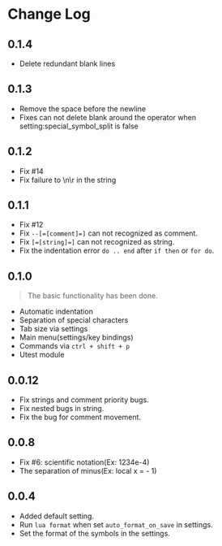 # Change Log


## 0.1.4
- Delete redundant blank lines


## 0.1.3
- Remove the space before the newline
- Fixes can not delete blank around the operator when setting:special_symbol_split is false


## 0.1.2
- Fix #14
- Fix failure to \n\r in the string 


## 0.1.1
- Fix #12
- Fix `--[=[comment]=]` can not recognized as comment.
- Fix `[=[string]=]` can not recognized as string.
- Fix the indentation error `do .. end` after `if then` or `for do`.


## 0.1.0
> The basic functionality has been done.
- Automatic indentation
- Separation of special characters
- Tab size via settings
- Main menu(settings/key bindings)
- Commands via `ctrl + shift + p`
- Utest module


## 0.0.12
- Fix strings and comment priority bugs.
- Fix nested bugs in string.
- Fix the bug for comment movement.


## 0.0.8
- Fix #6: scientific notation(Ex: 1234e-4)
- The separation of minus(Ex: local x = - 1)


## 0.0.4
- Added default setting.
- Run `lua format` when set `auto_format_on_save` in settings.
- Set the format of the symbols in the settings.
